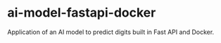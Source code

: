 # ai-model-fastapi-docker
Application of an AI model to predict digits built in Fast API and Docker.
